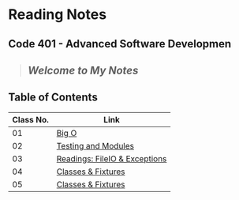 # Reading Notes

## Code 401 - Advanced Software Developmen

 > ## *Welcome to My Notes*

## Table of Contents

| Class No. | Link |
| --- | ----------- |
| 01 | [Big O](https://muhammadqasemtarboush1.github.io/reading-notes/Class%2001/) |
| 02 | [Testing and Modules](https://muhammadqasemtarboush1.github.io/reading-notes/Class%2002/) |
| 03 | [Readings: FileIO & Exceptions](https://muhammadqasemtarboush1.github.io/reading-notes/Class%2003/) |
| 04 | [Classes & Fixtures](https://muhammadqasemtarboush1.github.io/reading-notes/Class%2004/) |
| 05 | [Classes & Fixtures](https://muhammadqasemtarboush1.github.io/reading-notes/Class%2005/) |
